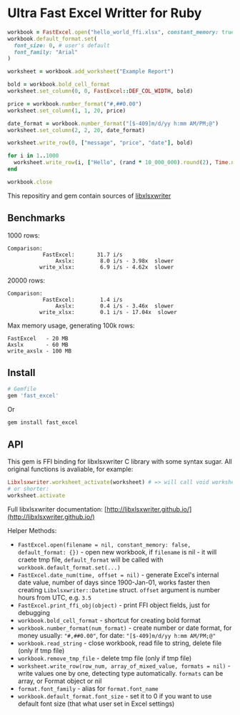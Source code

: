# Ultra Fast Excel Writter for Ruby

```ruby
workbook = FastExcel.open("hello_world_ffi.xlsx", constant_memory: true)
workbook.default_format.set(
  font_size: 0, # user's default
  font_family: "Arial"
)

worksheet = workbook.add_worksheet("Example Report")

bold = workbook.bold_cell_format
worksheet.set_column(0, 0, FastExcel::DEF_COL_WIDTH, bold)

price = workbook.number_format("#,##0.00")
worksheet.set_column(1, 1, 20, price)

date_format = workbook.number_format("[$-409]m/d/yy h:mm AM/PM;@")
worksheet.set_column(2, 2, 20, date_format)

worksheet.write_row(0, ["message", "price", "date"], bold)

for i in 1..1000
  worksheet.write_row(i, ["Hello", (rand * 10_000_000).round(2), Time.now])
end

workbook.close
```

This repositiry and gem contain sources of [libxlsxwriter](https://github.com/jmcnamara/libxlsxwriter)

## Benchmarks

1000 rows:
```
Comparison:
           FastExcel:       31.7 i/s
               Axslx:        8.0 i/s - 3.98x  slower
          write_xlsx:        6.9 i/s - 4.62x  slower
```

20000 rows:
```
Comparison:
           FastExcel:        1.4 i/s
               Axslx:        0.4 i/s - 3.46x  slower
          write_xlsx:        0.1 i/s - 17.04x  slower
```

Max memory usage, generating 100k rows:
```
FastExcel   - 20 MB
Axslx       - 60 MB
write_axslx - 100 MB
```

## Install

```ruby
# Gemfile
gem 'fast_excel'
```
Or
```
gem install fast_excel
```

## API

This gem is FFI binding for libxlsxwriter C library with some syntax sugar. All original functions is avaliable, for example:

```ruby
Libxlsxwriter.worksheet_activate(worksheet) # => will call void worksheet_activate(lxw_worksheet *worksheet)
# or shorter:
worksheet.activate
```

Full libxlsxwriter documentation: [http://libxlsxwriter.github.io/](http://libxlsxwriter.github.io/)

Helper Methods:

* `FastExcel.open(filename = nil, constant_memory: false, default_format: {})` - open new workbook, if `filename` is nil - it will craete tmp file, `default_format` will be called with `workbook.default_format.set(...)`
* `FastExcel.date_num(time, offset = nil)` - generate Excel's internal date value, number of days since 1900-Jan-01, works faster then creating `Libxlsxwriter::Datetime` struct. `offset` argument is number hours from UTC, e.g. `3.5`
* `FastExcel.print_ffi_obj(object)` - print FFI object fields, just for debugging
* `workbook.bold_cell_format` - shortcut for creating bold format
* `workbook.number_format(num_format)` - create number or date format, for money usually: `"#,##0.00"`, for date: `"[$-409]m/d/yy h:mm AM/PM;@"`
* `workbook.read_string` - close workbook, read file to string, delete file (only if tmp file)
* `workbook.remove_tmp_file` - delete tmp file (only if tmp file)
* `worksheet.write_row(row_num, array_of_mixed_value, formats = nil)` - write values one by one, detecting type automatically. `formats` can be array, or Format object or nil
* `format.font_family` - alias for `format.font_name`
* `workbook.default_format.font_size` - set it to 0 if you want to use default font size (that what user set in Excel settings)
